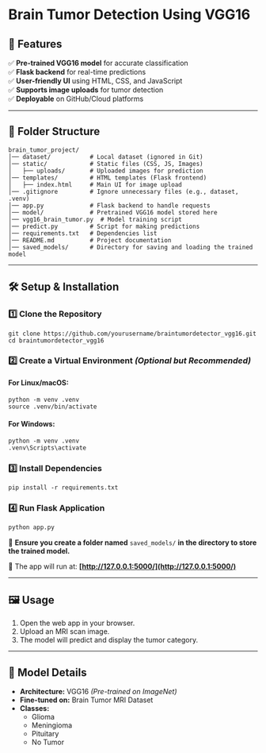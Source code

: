 # Brain Tumor Detection Using VGG16

## 📌 Features
✅ **Pre-trained VGG16 model** for accurate classification  
✅ **Flask backend** for real-time predictions  
✅ **User-friendly UI** using HTML, CSS, and JavaScript  
✅ **Supports image uploads** for tumor detection  
✅ **Deployable** on GitHub/Cloud platforms  

---

## 📂 Folder Structure
```
brain_tumor_project/
│── dataset/           # Local dataset (ignored in Git)
│── static/            # Static files (CSS, JS, Images)
│   ├── uploads/       # Uploaded images for prediction
│── templates/         # HTML templates (Flask frontend)
│   ├── index.html     # Main UI for image upload
│── .gitignore         # Ignore unnecessary files (e.g., dataset, .venv)
│── app.py             # Flask backend to handle requests
│── model/             # Pretrained VGG16 model stored here
│── vgg16_brain_tumor.py  # Model training script
│── predict.py         # Script for making predictions
│── requirements.txt   # Dependencies list
│── README.md          # Project documentation
│── saved_models/      # Directory for saving and loading the trained model
```

---

## 🛠️ Setup & Installation

### 1️⃣ Clone the Repository
```
git clone https://github.com/yourusername/braintumordetector_vgg16.git
cd braintumordetector_vgg16
```

### 2️⃣ Create a Virtual Environment *(Optional but Recommended)*
#### For Linux/macOS:
```
python -m venv .venv
source .venv/bin/activate
```
#### For Windows:
```
python -m venv .venv
.venv\Scripts\activate
```

### 3️⃣ Install Dependencies
```
pip install -r requirements.txt
```

### 4️⃣ Run Flask Application
```bash
python app.py
```

📌 **Ensure you create a folder named** `saved_models/` **in the directory to store the trained model.**

🚀 The app will run at: **[http://127.0.0.1:5000/](http://127.0.0.1:5000/)**

---

## 🖼️ Usage
1. Open the web app in your browser.
2. Upload an MRI scan image.
3. The model will predict and display the tumor category.

---

## 🧠 Model Details
- **Architecture:** VGG16 *(Pre-trained on ImageNet)*
- **Fine-tuned on:** Brain Tumor MRI Dataset
- **Classes:**
  - Glioma
  - Meningioma
  - Pituitary
  - No Tumor


